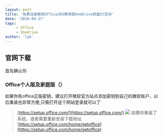 ```yaml
---
layout: post
title: '免费注册微软Office365教育版OneDrive网盘5t空间'
date: '2019-04-27'
tags:
     - Office
     - Onedrive
author: 'lyk'
---
```

## 官网下载
首先确认你
### Office个人版及家庭版（）
如果你有office正版密钥，建议打开微软官方站点添加密钥到自己的微软账户，以后重装也非常方便,只需打开这个网站登录就可以了
> [https://setup.office.com/](https://setup.office.com/)
![](https://up.go28.cn/pimg/20190428222023.png!960)
如果你重装了系统，或者需要重新安装下载地址
> [https://setup.office.com/home/getoffice](https://setup.office.com/home/getoffice)
